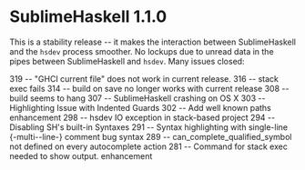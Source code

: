 SublimeHaskell 1.1.0
====================

This is a stability release -- it makes the interaction between SublimeHaskell and the `hsdev` process smoother. No lockups due to
unread data in the pipes between SublimeHaskell and `hsdev`. Many issues closed:


319 -- "GHCI current file" does not work in current release.
316 -- stack exec fails
314 -- build on save no longer works with current release
308 -- build seems to hang
307 -- SublimeHaskell crashing on OS X
303 -- Highlighting Issue with Indented Guards
302 -- Add well known paths enhancement
298 -- hsdev IO exception in stack-based project
294 -- Disabling SH's built-in Syntaxes
291 -- Syntax highlighting with single-line {-multi--line-} comment bug syntax
289 -- can_complete_qualified_symbol not defined on every autocomplete action
281 -- Command for stack exec needed to show output. enhancement
